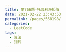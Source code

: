 ```yaml
---
title: 第766题-托普利茨矩阵
date: 2021-02-22 23:43:53
permalink: /pages/568198/
categories:
  - LeetCode
tags:
  - 算法
  - 矩阵
---
```

